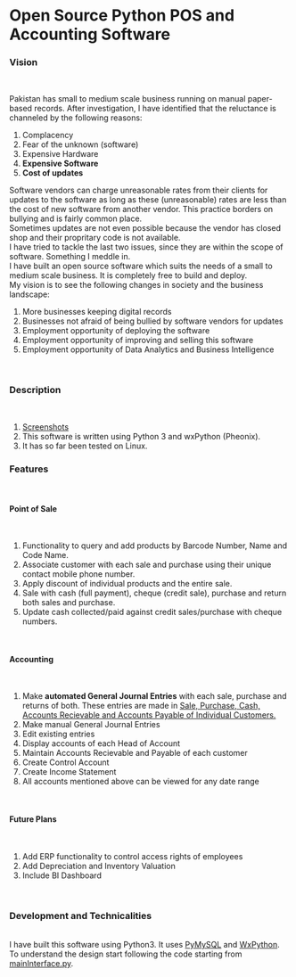# Open Source Python POS and Accounting Software
<h3>Vision</h3>
<br />
<p>
  Pakistan has small to medium scale business running on manual paper-based records. After investigation, I
  have identified that the reluctance is channeled by the following reasons:
  <ol>
    <li>Complacency</li>
    <li>Fear of the unknown (software)</li>
    <li>Expensive Hardware</li>
    <li><b>Expensive Software</b></li>
    <li><b>Cost of updates</b></li>
  </ol>
  Software vendors can charge unreasonable rates from their clients for updates to the software as long as these (unreasonable) rates 
  are less than the cost of new software from another vendor. This practice borders on bullying and is fairly common place.
  <br />
  Sometimes updates are not even possible because the vendor has closed shop and their propritary code is not available.
  <br />
  I have tried to tackle the last two issues, since they are within the scope of software. Something I meddle in.
  <br />
  I have built an open source software which suits the needs of a small to medium scale business. It is completely free to build and deploy.
  <br />
  My vision is to see the following changes in society and the business landscape:
  <ol>
    <li>More businesses keeping digital records</li>
    <li>Businesses not afraid of being bullied by software vendors for updates</li>
    <li>Employment opportunity of deploying the software</li>
    <li>Employment opportunity of improving and selling this software</li>
    <li>Employment opportunity of Data Analytics and Business Intelligence</li>
   </ol>
</p>
<br />
<h3>Description</h3>
<br />
<ol>
	<li><a href="https://github.com/HH95/Open-Source-Python-POS-and-Accounting-Software/wiki">Screenshots</a></li>
	<li>This software is written using Python 3 and wxPython (Pheonix).</li>
	<li>It has so far been tested on Linux.</li>
</ol>

<h3>Features</h3>
<br />
<h4>Point of Sale</h4>
<br />
<ol>
	<li>Functionality to query and add products by Barcode Number, Name and Code Name.</li>
	<li>Associate customer with each sale and purchase using their unique contact mobile phone number.</li>
	<li>Apply discount of individual products and the entire sale.</li>
	<li>Sale with cash (full payment), cheque (credit sale), purchase and return both sales and purchase.</li>
	<li>Update cash collected/paid against credit sales/purchase with cheque numbers.</li>
</ol>
<br />
<h4>Accounting</h4>
<br />
<ol>
	<li>Make <b>automated General Journal Entries</b> with each sale, purchase and returns of both. These entries are made in <u>Sale, Purchase, Cash, Accounts Recievable and Accounts Payable of Individual Customers.</u></li>
	<li>Make manual General Journal Entries</li>
	<li>Edit existing entries</li>
	<li>Display accounts of each Head of Account</li>
	<li>Maintain Accounts Recievable and Payable of each customer</li>
	<li>Create Control Account</li>
	<li>Create Income Statement</li>
	<li>All accounts mentioned above can be viewed for any date range</li>
</ol>
<br />
<h4>Future Plans</h4>
<br />
<ol>
	<li>Add ERP functionality to control access rights of employees</li>
	<li>Add Depreciation and Inventory Valuation</li>
	<li>Include BI Dashboard</li>
</ol>
<br />
<h3>Development and Technicalities</h3>
<br />
I have built this software using Python3. It uses <a href="https://github.com/PyMySQL/PyMySQL">PyMySQL</a> and <a href="https://wxpython.org/Phoenix/docs/html/index.html">WxPython</a>.
<br />
To understand the design start following the code starting from <a href="https://github.com/HH95/Open-Source-Python-POS-and-Accounting-Software/blob/master/mainInterface.py">mainInterface.py</a>.
